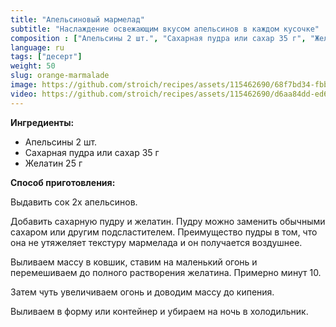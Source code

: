 ```yaml
---
title: "Апельсиновый мармелад"
subtitle: "Наслаждение освежающим вкусом апельсинов в каждом кусочке"
composition : ["Апельсины 2 шт.", "Сахарная пудра или сахар 35 г", "Желатин 25 г"]
language: ru
tags: ["десерт"]
weight: 50
slug: orange-marmalade
image: https://github.com/stroich/recipes/assets/115462690/68f7bd34-fbb9-418d-b516-bf168c110a1b
video: https://github.com/stroich/recipes/assets/115462690/d6aa84dd-ed6a-408d-940b-6ca49a571453
---
```



**Ингредиенты:**

* Апельсины 2 шт. 
* Сахарная пудра или сахар 35 г
* Желатин 25 г


**Способ приготовления:**

Выдавить сок 2х апельсинов.

Добавить сахарную пудру и желатин.
Пудру можно заменить обычными сахаром или другим подсластителем.
Преимущество пудры в том, что она не утяжеляет текстуру мармелада и он получается воздушнее.

Выливаем массу в ковшик, ставим на маленький огонь и перемешиваем до полного растворения желатина. Примерно минут 10.

Затем чуть увеличиваем огонь и доводим массу до кипения.

Выливаем в форму или контейнер и убираем на ночь в холодильник.

